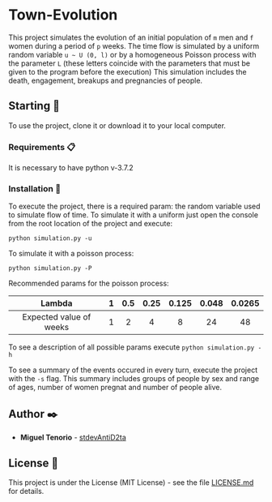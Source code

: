 # Town-Evolution

This project simulates the evolution of an initial population of `m` men and `f` women during a period of `p` weeks. The time flow is simulated by a uniform random variable `u ~ U (0, l)` or by a homogeneous Poisson process with the parameter `L` (these letters coincide with the parameters that must be given to the program before the execution) This simulation includes the death, engagement, breakups and pregnancies of people.

## Starting 🚀

To use the project, clone it or download it to your local computer.

### Requirements 📋

It is necessary to have python v-3.7.2

### Installation 🔧

To execute the project, there is a required param: the random variable used to simulate flow of time. To simulate it with a uniform just open the console from the root location of the project and execute:

```
python simulation.py -u
```

To simulate it with a poisson process:

```
python simulation.py -P
```

Recommended params for the poisson process:

|         Lambda          |  1  | 0.5 | 0.25 | 0.125 | 0.048 | 0.0265 |
| :---------------------: | :-: | :-: | :--: | :---: | :---: | :----: |
| Expected value of weeks |  1  |  2  |  4   |   8   |  24   |   48   |

To see a description of all possible params execute `python simulation.py -h`

To see a summary of the events occured in every turn, execute the project with the `-s` flag. This summary includes groups of people by sex and range of ages, number of women pregnat and number of people alive.

## Author ✒️

- **Miguel Tenorio** - [stdevAntiD2ta](https://github.com/stdevAntiD2ta)

## License 📄

This project is under the License (MIT License) - see the file [LICENSE.md](LICENSE.md) for details.
